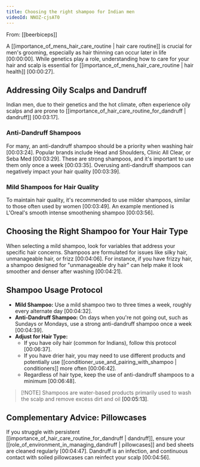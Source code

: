 ```yaml
---
title: Choosing the right shampoo for Indian men
videoId: NNOZ-cjsAT0
---
```


From: [[beerbiceps]] <br/> 

A [[importance_of_mens_hair_care_routine | hair care routine]] is crucial for men's grooming, especially as hair thinning can occur later in life <a class="yt-timestamp" data-t="00:00:00">[00:00:00]</a>. While genetics play a role, understanding how to care for your hair and scalp is essential for [[importance_of_mens_hair_care_routine | hair health]] <a class="yt-timestamp" data-t="00:00:27">[00:00:27]</a>.

## Addressing Oily Scalps and Dandruff

Indian men, due to their genetics and the hot climate, often experience oily scalps and are prone to [[importance_of_hair_care_routine_for_dandruff | dandruff]] <a class="yt-timestamp" data-t="00:03:17">[00:03:17]</a>.

### Anti-Dandruff Shampoos

For many, an anti-dandruff shampoo should be a priority when washing hair <a class="yt-timestamp" data-t="00:03:24">[00:03:24]</a>.
Popular brands include Head and Shoulders, Clinic All Clear, or Seba Med <a class="yt-timestamp" data-t="00:03:29">[00:03:29]</a>. These are strong shampoos, and it's important to use them only once a week <a class="yt-timestamp" data-t="00:03:35">[00:03:35]</a>. Overusing anti-dandruff shampoos can negatively impact your hair quality <a class="yt-timestamp" data-t="00:03:39">[00:03:39]</a>.

### Mild Shampoos for Hair Quality

To maintain hair quality, it's recommended to use milder shampoos, similar to those often used by women <a class="yt-timestamp" data-t="00:03:49">[00:03:49]</a>. An example mentioned is L'Oreal's smooth intense smoothening shampoo <a class="yt-timestamp" data-t="00:03:56">[00:03:56]</a>.

## Choosing the Right Shampoo for Your Hair Type

When selecting a mild shampoo, look for variables that address your specific hair concerns. Shampoos are formulated for issues like silky hair, unmanageable hair, or frizz <a class="yt-timestamp" data-t="00:04:06">[00:04:06]</a>. For instance, if you have frizzy hair, a shampoo designed for "unmanageable dry hair" can help make it look smoother and denser after washing <a class="yt-timestamp" data-t="00:04:21">[00:04:21]</a>.

## Shampoo Usage Protocol

*   **Mild Shampoo:** Use a mild shampoo two to three times a week, roughly every alternate day <a class="yt-timestamp" data-t="00:04:32">[00:04:32]</a>.
*   **Anti-Dandruff Shampoo:** On days when you're not going out, such as Sundays or Mondays, use a strong anti-dandruff shampoo once a week <a class="yt-timestamp" data-t="00:04:39">[00:04:39]</a>.
*   **Adjust for Hair Type:**
    *   If you have oily hair (common for Indians), follow this protocol <a class="yt-timestamp" data-t="00:06:37">[00:06:37]</a>.
    *   If you have drier hair, you may need to use different products and potentially use [[conditioner_use_and_pairing_with_shampoo | conditioners]] more often <a class="yt-timestamp" data-t="00:06:42">[00:06:42]</a>.
    *   Regardless of hair type, keep the use of anti-dandruff shampoos to a minimum <a class="yt-timestamp" data-t="00:06:48">[00:06:48]</a>.

> [!NOTE] Shampoos are water-based products primarily used to wash the scalp and remove excess dirt and oil <a class="yt-timestamp" data-t="00:05:13">[00:05:13]</a>.

## Complementary Advice: Pillowcases

If you struggle with persistent [[importance_of_hair_care_routine_for_dandruff | dandruff]], ensure your [[role_of_environment_in_managing_dandruff | pillowcases]] and bed sheets are cleaned regularly <a class="yt-timestamp" data-t="00:04:47">[00:04:47]</a>. Dandruff is an infection, and continuous contact with soiled pillowcases can reinfect your scalp <a class="yt-timestamp" data-t="00:04:56">[00:04:56]</a>.